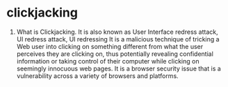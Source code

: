 # clickjacking
1. What is Clickjacking.
It is also known as User Interface redress attack, UI redress attack, UI redressing
It is a malicious technique of tricking a Web user into clicking on something different from what the user perceives they are clicking on, thus potentially revealing confidential information or taking control of their computer while clicking on seemingly innocuous web pages. 
It is a browser security issue that is a vulnerability across a variety of browsers and platforms.

